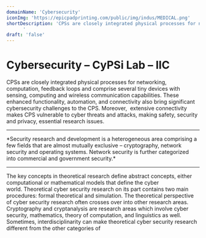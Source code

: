 ```yaml
---
domainName: 'Cybersecurity'
iconImg: 'https://epicpadprinting.com/public/img/indus/MEDICAL.png'
shortDescription: 'CPSs are closely integrated physical processes for networking, computation, feedback loops and comprise several tiny devices with sensing, computing and wireless communication capabilities. These enhanced functionality, automation, and connectivity also bring significant cybersecurity challenges to the CPS. Moreover,  extensive connectivity makes CPS vulnerable to cyber threats and attacks, making safety, security and privacy essential research issues.
      '
draft: 'false'
---
```


# Cybersecurity – CyPSi Lab – IIC
CPSs are closely integrated physical processes for networking, computation, feedback loops and comprise several tiny devices with sensing, computing and wireless communication capabilities. These enhanced functionality, automation, and connectivity also bring significant cybersecurity challenges to the CPS. Moreover,  extensive connectivity makes CPS vulnerable to cyber threats and attacks, making safety, security and privacy, essential research issues.

<hr>
*Security research and development is a heterogeneous area comprising a few fields that are almost mutually exclusive – cryptography, network security and operating systems. Network security is further categorized into commercial and government security.*
<hr>

The key concepts in theoretical research define abstract concepts, either computational or mathematical models that define the cyber world. Theoretical cyber security research on its part contains two main procedures: formal theoretical and simulation. The theoretical perspective of cyber security research often crosses over into other research areas. Cryptography and cryptanalysis are research areas which involve cyber security, mathematics, theory of computation, and linguistics as well. Sometimes, interdisciplinarity can make theoretical cyber security research different from the other categories of 